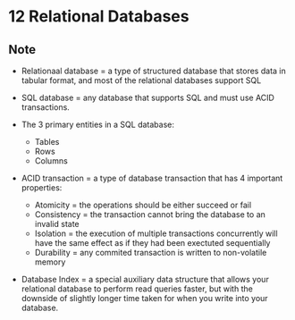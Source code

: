# 12 Relational Databases

## Note
- Relationaal database = a type of structured database that stores data in tabular format, and most of the relational databases support SQL

- SQL database = any database that supports SQL and must use ACID transactions.

- The 3 primary entities in a SQL database:
    - Tables
    - Rows
    - Columns

- ACID transaction = a type of database transaction that has 4 important properties:
    - Atomicity = the operations should be either succeed or fail
    - Consistency = the transaction cannot bring the database to an invalid state
    - Isolation = the execution of multiple transactions concurrently will have the same effect as if they had been exectuted sequentially
    - Durability = any commited transaction is written to non-volatile memory

- Database Index = a special auxiliary data structure that allows your relational database to perform read queries faster, but with the downside of slightly longer time taken for when you write into your database.
